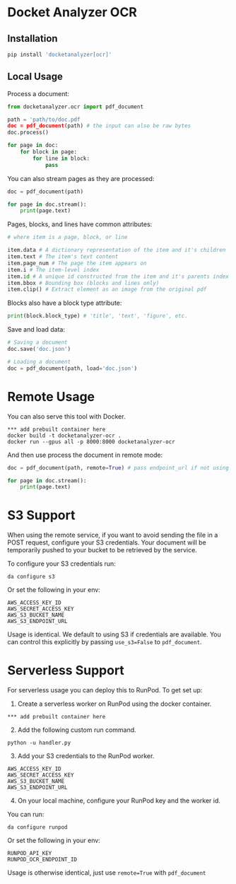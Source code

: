# Docket Analyzer OCR

## Installation

```bash
pip install 'docketanalyzer[ocr]'
```

## Local Usage

Process a document:

```python
from docketanalyzer.ocr import pdf_document

path = 'path/to/doc.pdf
doc = pdf_document(path) # the input can also be raw bytes
doc.process()

for page in doc:
    for block in page:
        for line in block:
            pass
```

You can also stream pages as they are processed:

```python
doc = pdf_document(path)

for page in doc.stream():
    print(page.text)
```

Pages, blocks, and lines have common attributes:

```python
# where item is a page, block, or line

item.data # A dictionary representation of the item and it's children
item.text # The item's text content
item.page_num # The page the item appears on
item.i # The item-level index
item.id # A unique id constructed from the item and it's parents index (e.g. 3-2-1 for the first line in the second block on the third page).
item.bbox # Bounding box (blocks and lines only)
item.clip() # Extract element as an image from the original pdf
```

Blocks also have a block type attribute:

```python
print(block.block_type) # 'title', 'text', 'figure', etc.
```

Save and load data:

```python
# Saving a document
doc.save('doc.json')

# Loading a document
doc = pdf_document(path, load='doc.json')
```

# Remote Usage

You can also serve this tool with Docker.

```
*** add prebuilt container here
docker build -t docketanalyzer-ocr .
docker run --gpus all -p 8000:8000 docketanalyzer-ocr
```

And then use process the document in remote mode:

```python
doc = pdf_document(path, remote=True) # pass endpoint_url if not using localhost

for page in doc.stream():
    print(page.text)
```

# S3 Support

When using the remote service, if you want to avoid sending the file in a POST request, configure your S3 credentials. Your document will be temporarily pushed to your bucket to be retrieved by the service.

To configure your S3 credentials run:

```
da configure s3
```

Or set the following in your env:

```
AWS_ACCESS_KEY_ID
AWS_SECRET_ACCESS_KEY
AWS_S3_BUCKET_NAME
AWS_S3_ENDPOINT_URL
```

Usage is identical. We default to using S3 if credentials are available. You can control this explicitly by passing `use_s3=False` to `pdf_document`.

# Serverless Support

For serverless usage you can deploy this to RunPod. To get set up:

1. Create a serverless worker on RunPod using the docker container.

```
*** add prebuilt container here
```

2. Add the following custom run command.

```
python -u handler.py
```

3. Add your S3 credentials to the RunPod worker.

```
AWS_ACCESS_KEY_ID
AWS_SECRET_ACCESS_KEY
AWS_S3_BUCKET_NAME
AWS_S3_ENDPOINT_URL
```

4. On your local machine, configure your RunPod key and the worker id.

You can run:

```
da configure runpod
```

Or set the following in your env:

```
RUNPOD_API_KEY
RUNPOD_OCR_ENDPOINT_ID
```

Usage is otherwise identical, just use `remote=True` with `pdf_document` 
